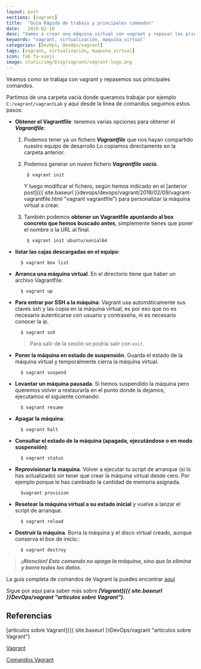 ```yaml
---
layout: post
sections: [vagrant]
title:  "Guía Rápida de trabajo y principales comandos"
date:   2018-02-10
desc: "Vamos a crear una máquina virtual con vagrant y repasar los principales comandos de la herramienta."
keywords: "vagrant, virtualización, maquina_virtual"
categories: [DevOps, DevOps/vagrant]
tags: [vagrant, virtualización, maquina_virtual]
icon: fab fa-vuejs
image: static/img/blog/vagrant/vagrant-logo.png
---
```


Veamos como se trabaja con vagrant y repasemos sus principales comandos.

Partimos de una carpeta vacía donde queramos trabajar por ejemplo `C:/vagrant/vagrantLab` y aquí desde la línea de comandos seguimos estos pasos:
<!--more-->

- **Obtener el Vagrantfile**: tenemos varias opciones para obtener el ***Vagrantfile***: 


	1. Podemos tener ya un fichero ***Vagrantfile*** que nos hayan compartido nuestro equipo de desarrollo  Lo copiamos directamente en la carpeta anterior.

	2. Podemos generar un nuevo fichero ***Vagrantfile vacío***.

			$ vagrant init

		Y luego modificar el fichero, según hemos indicado en el [anterior post]({{ site.baseurl }}devops/devops/vagrant/2018/02/09/vagrant-vagrantfile.html "vagrant vagrantfile") para personalizar la máquina virtual a crear.

	3. También podemos **obtener un Vagrantfile apuntando al box concreto que hemos buscado antes**, simplemente tienes que poner el nombre o la URL al final.

			$ vagrant init ubuntu/xenial64


- **listar las cajas descargadas en el equipo**:

		$ vagrant box list

- **Arranca una máquina virtual**. En el directorio tiene que haber un archivo Vagrantfile:

		$ vagrant up

- **Para entrar por SSH a la máquina**: Vagrant usa automáticamente sus claves ssh y las copia en la máquina virtual, es por eso que no es necesario autenticarse con usuario y contraseña, ni es necesario conocer la ip.

		$ vagrant ssh

	> Para salir de la sesión se podría salir con `exit`.

- **Poner la máquina en estado de suspensión**. Guarda el estado de la máquina virtual y temporalmente cierra la máquina virtual.

		$ vagrant suspend

- **Levantar un máquina pausada**. Si hemos suspendido la máquina pero queremos volver a restaurarla en el punto donde la dejamos, ejecutamos el siguiente comando:

		$ vagrant resume

- **Apagar la máquina**:

		$ vagrant halt

- **Consultar el estado de la máquina (apagada, ejecutándose o en modo suspensión)**:

		$ vagrant status

- **Reprovisionar la maquina**. Volver a ejecutar tu script de arranque (si lo has actualizado) sin tener que crear la máquina virtual desde cero. Por ejemplo porque le has cambiado la cantidad de memoria asignada.

		$vagrant provision

- **Resetear la máquina virtual a su estado inicial** y vuelve a lanzar el script de arranque.

		$ vagrant reload

- **Destruir la máquina**. Borra la máquina y el disco virtual creado, aunque conserva el box de inicio.:

		$ vagrant destroy

> ***¡Atención! Este comando no apaga la máquina, sino que la elimina y borra todos los datos.***

La guía completa de comandos de Vagrant la puedes encontrar [aquí](https://www.vagrantup.com/docs/cli/ "Comandos Vagrant")

Sigue por aquí para saber más sobre ***[Vagrant]({{ site.baseurl }}DevOps/vagrant "artículos sobre Vagrant")***.

## Referencias ##

[artículos sobre Vagrant]({{ site.baseurl }}DevOps/vagrant "artículos sobre Vagrant")

[Vagrant](https://www.vagrantup.com "vagrant")

[Comandos Vagrant](https://www.vagrantup.com/docs/cli/ "Comandos Vagrant")